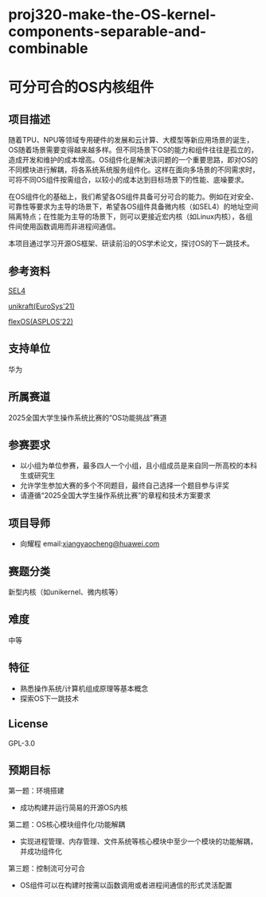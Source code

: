 # proj320-make-the-OS-kernel-components-separable-and-combinable
# 可分可合的OS内核组件

## 项目描述

随着TPU、NPU等领域专用硬件的发展和云计算、大模型等新应用场景的诞生，OS随着场景需要变得越来越多样。但不同场景下OS的能力和组件往往是孤立的，造成开发和维护的成本增高。OS组件化是解决该问题的一个重要思路，即对OS的不同模块进行解耦，将各系统系统服务组件化。这样在面向多场景的不同需求时，可将不同OS组件按需组合，以较小的成本达到目标场景下的性能、底噪要求。

在OS组件化的基础上，我们希望各OS组件具备可分可合的能力。例如在对安全、可靠性等要求为主导的场景下，希望各OS组件具备微内核（如SEL4）的地址空间隔离特点；在性能为主导的场景下，则可以更接近宏内核（如Linux内核），各组件间使用函数调用而非进程间通信。

本项目通过学习开源OS框架、研读前沿的OS学术论文，探讨OS的下一跳技术。

## 参考资料

[SEL4](https://sel4.systems/)

[unikraft(EuroSys'21)]( https://github.com/unikraft/unikraft)

[flexOS(ASPLOS'22)](https://dl.acm.org/doi/10.1145/3503222.3507759)

## 支持单位

华为

## 所属赛道

2025全国大学生操作系统比赛的“OS功能挑战”赛道

## 参赛要求

- 以小组为单位参赛，最多四人一个小组，且小组成员是来自同一所高校的本科生或研究生
- 允许学生参加大赛的多个不同题目，最终自己选择一个题目参与评奖
- 请遵循“2025全国大学生操作系统比赛”的章程和技术方案要求

## 项目导师

- 向耀程 email:xiangyaocheng@huawei.com

## 赛题分类

新型内核（如unikernel、微内核等）

## 难度

中等

## 特征
- 熟悉操作系统/计算机组成原理等基本概念
- 探索OS下一跳技术

## License

GPL-3.0

## 预期目标

第一题：环境搭建

- 成功构建并运行简易的开源OS内核

第二题：OS核心模块组件化/功能解耦

- 实现进程管理、内存管理、文件系统等核心模块中至少一个模块的功能解耦，并成功组件化

第三题：控制流可分可合

- OS组件可以在构建时按需以函数调用或者进程间通信的形式灵活配置
